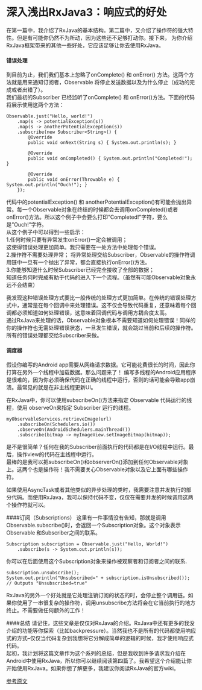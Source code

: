 # 深入浅出RxJava3：响应式的好处
在第一篇中，我介绍了RxJava的基本结构。第二篇中，又介绍了操作符的强大特性。但是有可能你仍然不为所动，因为这些还不足够打动你。接下来，
为你介绍RxJava框架带来的其他一些好处，它应该足够让你去使用RxJava。
#### 错误处理
到目前为止，我们我们基本上忽略了onComplete() 和 onError() 方法。这两个方法就是用来通知订阅者，Observable 将停止发送数据以及为什么停止（成功的完成或者出错了）。  
我们最初的Subscriber 已经监听了onComplete() 和 onError()方法。下面的代码将展示使用这两个方法：
```
Observable.just("Hello, world!")
    .map(s -> potentialException(s))
    .map(s -> anotherPotentialException(s))
    .subscribe(new Subscriber<String>() {
    	@Override
        public void onNext(String s) { System.out.println(s); }

		@Override
        public void onCompleted() { System.out.println("Completed!"); }
        
        @Override
        public void onError(Throwable e) { System.out.println("Ouch!"); }
    });
```
代码中的potentialException() 和 anotherPotentialException()有可能会抛出异常。每一个Observable对象在终结的时候都会去调用onCompleted()或者onError()方法。所以这个例子中会要么打印”Completed!”字符，要么是”Ouch!”字符。  
从这个例子中可以得到一些启示：  
1.任何时候只要有异常发生onError()一定会被调用；  
这使得错误处理更加简单。我只需要在一处方法中处理每个错误。   
2.操作符不需要处理异常；
将异常处理交给Subscriber，Observable的操作符调用链中一旦有一个抛出了异常，都会直接执行onError()方法。  
3.你能够知道什么时候Subscriber已经完全接收了全部的数据；  
知道任务何时完成有助于代码的进入下一个流程。（虽然有可能Observable对象永远不会结束）  

我发现这种错误处理方式要比一般传统的处理方式更加简单。在传统的错误处理方式中，通常是在每个回调中来处理错误。这不仅会导致代码重复，还意味着每个回调都必须知道如何处理错误，这意味着回调代码与调用方耦合度太高。  
通过RxJava来处理的话，Observable对象根本不需要知道如何处理错误！同样的你的操作符也无需处理错误状态，一旦发生错误，就会跳过当前和后续的操作符。所有的错误处理都交给Subscriber来做。

#### 调度器
假设你编写的Android app需要从网络请求数据。它可能花费很长的时间，因此你打算在另外一个线程中加载数据。那么问题来了！
编写多线程的Android应用程序是很难的，因为你必须确保代码在正确的线程中运行，否则的话可能会导致app崩溃。最常见的就是在非主线程更新UI。

在RxJava中，你可以使用subscribeOn()方法来指定 Observable 代码运行的线程，使用 observeOn来指定 Subscriber 运行的线程。
```
myObservableServices.retrieveImage(url)
    .subscribeOn(Schedulers.io())
    .observeOn(AndroidSchedulers.mainThread())
    .subscribe(bitmap -> myImageView.setImageBitmap(bitmap));
```
是不是很简单？任何在我的Subscriber前面执行的代码都是在I/O线程中运行。最后，操作view的代码在主线程中运行。  
最棒的是我可以把subscribeOn()和observerOn()添加到任何Observable对象上。这两个也是操作符！我不需要关心Observable对象以及它上面有哪些操作符。

如果使用AsyncTask或者其他类似的异步处理的类时，我需要注意并发执行的部分代码。而使用RxJava，我可以保持代码不变，仅仅在需要并发的时候调用这两个操作符就可以。

####订阅（Subscriptions）
这里有一件事情没有告知，那就是调用Observable.subscribe()时，会返回一个Subscription对象。这个对象表示Observable 和Subscriber之间的联系。
```
Subscription subscription = Observable.just("Hello, World!")
    .subscribe(s -> System.out.println(s));
```
你可以在后面使用这个Subscription对象来操作被观察者和订阅者之间的联系.
```
subscription.unsubscribe();
System.out.println("Unsubscribed=" + subscription.isUnsubscribed());
// Outputs "Unsubscribed=true"
```
RxJava的另外一个好处就是它处理注销订阅的状态的时，会停止整个调用链。如果你使用了一串很复杂的操作符，调用unsubscribe方法将会在它当前执行的地方终止。不需要做任何额外的工作！

####总结
请记住，这些文章是仅仅对RxJava的介绍。RxJava中还有更多的我没介绍的功能等你探索（比如backpressure）。当然我也不是所有的代码都使用响应式的方式–仅仅当代码复杂到我想将它分解成简单的逻辑的时候，我才使用响应式代码。  
起初，我计划将这篇文章作为这个系列的总结，但是我收到许多请求我介绍在Android中使用RxJava，所以你可以继续阅读第四篇了。我希望这个介绍能让你开始使用RxJava。如果你想了解更多，我建议你阅读RxJava的官方wiki。

[参考原文](https://blog.danlew.net/2014/09/30/grokking-rxjava-part-3/)